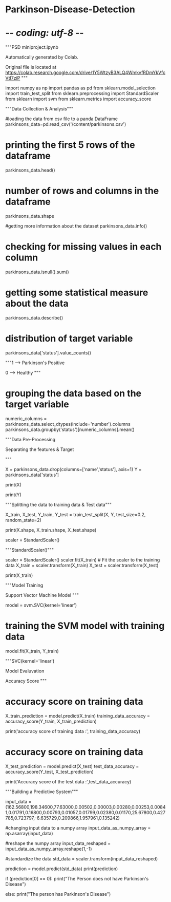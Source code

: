 # Parkinson-Disease-Detection
# -*- coding: utf-8 -*-
"""PSD miniproject.ipynb

Automatically generated by Colab.

Original file is located at
    https://colab.research.google.com/drive/1Y5WtzyB3ALQ4WmkvfRDmYkVfcVtI7ziP
"""

import numpy as np
import pandas as pd
from sklearn.model_selection import train_test_split
from sklearn.preprocessing import StandardScaler
from sklearn import svm
from sklearn.metrics import accuracy_score

"""Data Collection & Analysis"""

#loading the data from csv file to a panda DataFrame
parkinsons_data=pd.read_csv('/content/parkinsons.csv')

# printing the first 5 rows of the dataframe
parkinsons_data.head()

# number of rows and columns in the dataframe
parkinsons_data.shape

#getting more information about the dataset
parkinsons_data.info()

# checking for missing values in each column
parkinsons_data.isnull().sum()

# getting some statistical measure about the data
parkinsons_data.describe()

# distribution of target variable
parkinsons_data['status'].value_counts()

"""1 --> Parkinson's Positive

0 --> Healthy
"""

# grouping the data based on the target variable
numeric_columns = parkinsons_data.select_dtypes(include='number').columns
parkinsons_data.groupby('status')[numeric_columns].mean()

"""Data Pre-Processing

Separating the features & Target


"""

X = parkinsons_data.drop(columns=['name','status'], axis=1)
Y = parkinsons_data['status']

print(X)

print(Y)

"""Splitting the data to training data & Test data"""

X_train, X_test, Y_train, Y_test = train_test_split(X, Y, test_size=0.2, random_state=2)

print(X.shape, X_train.shape, X_test.shape)

scaler = StandardScaler()

"""StandardScaler()"""

scaler = StandardScaler()
scaler.fit(X_train)  # Fit the scaler to the training data
X_train = scaler.transform(X_train)
X_test = scaler.transform(X_test)

print(X_train)

"""Model Training

Support Vector Machine Model
"""

model = svm.SVC(kernel='linear')

# training the SVM model with training data
model.fit(X_train, Y_train)

"""SVC(kernel='linear')

Model Evaluvation

Accuracy Score
"""

# accuracy score on training data
X_train_prediction = model.predict(X_train)
training_data_accuracy = accuracy_score(Y_train, X_train_prediction)

print('accuracy score of training data :', training_data_accuracy)

# accuracy score on training data
X_test_prediction = model.predict(X_test)
test_data_accuracy = accuracy_score(Y_test, X_test_prediction)

print('Accuracy score of the test data :',test_data_accuracy)

"""Building a Predictive System"""

input_data = (162.56800,198.34600,77.63000,0.00502,0.00003,0.00280,0.00253,0.00841,0.01791,0.16800,0.00793,0.01057,0.01799,0.02380,0.01170,25.67800,0.427785,0.723797,-6.635729,0.209866,1.957961,0.135242)

#changing input data to a numpy array
input_data_as_numpy_array = np.asarray(input_data)

#reshape the numpy array
input_data_reshaped = input_data_as_numpy_array.reshape(1,-1)

#standardize the data
std_data = scaler.transform(input_data_reshaped)

prediction = model.predict(std_data)
print(prediction)


if (prediction[0] == 0):
   print("The Person does not have Parkinson's Disease")

else:
  print("The person has Parkinson's Disease")
